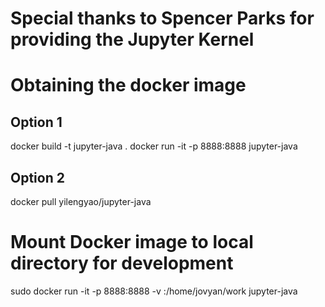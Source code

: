 # Special thanks to Spencer Parks for providing the Jupyter Kernel


# Obtaining the docker image

## Option 1
docker build -t jupyter-java .
docker run -it -p 8888:8888 jupyter-java

## Option 2
docker pull yilengyao/jupyter-java

# Mount Docker image to local directory for development

sudo docker run -it -p 8888:8888 -v <local development directory>:/home/jovyan/work jupyter-java